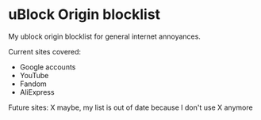 # uBlock Origin blocklist
My ublock origin blocklist for general internet annoyances.

Current sites covered:
- Google accounts
- YouTube
- Fandom
- AliExpress

Future sites:
X maybe, my list is out of date because I don't use X anymore
